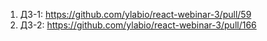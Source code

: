 1. ДЗ-1: https://github.com/ylabio/react-webinar-3/pull/59
2. ДЗ-2: https://github.com/ylabio/react-webinar-3/pull/166